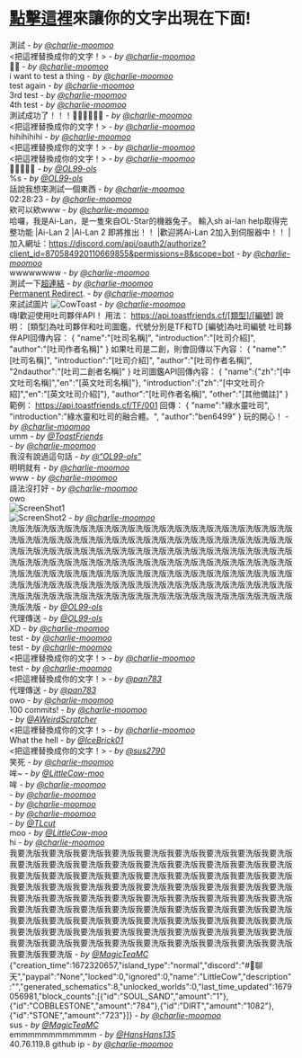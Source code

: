 # [點擊這裡](https://github.com/charlie-moomoo/textboard/issues/new?title=<把這裡替換成你的文字！>&body=不要更改這裡的內容，請直接更改標題並按下`Submit%20new%20issue`!)來讓你的文字出現在下面!
測試 _- by [@charlie-moomoo](https://github.com/charlie-moomoo)_<br>
<把這裡替換成你的文字！> _- by [@charlie-moomoo](https://github.com/charlie-moomoo)_<br>
🎉🥳 _- by [@charlie-moomoo](https://github.com/charlie-moomoo)_<br>
i want to test a thing _- by [@charlie-moomoo](https://github.com/charlie-moomoo)_<br>
test again _- by [@charlie-moomoo](https://github.com/charlie-moomoo)_<br>
3rd test _- by [@charlie-moomoo](https://github.com/charlie-moomoo)_<br>
4th test _- by [@charlie-moomoo](https://github.com/charlie-moomoo)_<br>
測試成功了！！！🎉🎉🎉🥳🥳🥳 _- by [@charlie-moomoo](https://github.com/charlie-moomoo)_<br>
<把這裡替換成你的文字！> _- by [@charlie-moomoo](https://github.com/charlie-moomoo)_<br>
hihihihihi _- by [@charlie-moomoo](https://github.com/charlie-moomoo)_<br>
<把這裡替換成你的文字！> _- by [@charlie-moomoo](https://github.com/charlie-moomoo)_<br>
<把這裡替換成你的文字！> _- by [@charlie-moomoo](https://github.com/charlie-moomoo)_<br>
🤔🤔🤔🤔🤔 _- by [@OL99-ols](https://github.com/OL99-ols)_<br>
%s _- by [@OL99-ols](https://github.com/OL99-ols)_<br>
話說我想來測試一個東西 _- by [@charlie-moomoo](https://github.com/charlie-moomoo)_<br>
02:28:23 _- by [@charlie-moomoo](https://github.com/charlie-moomoo)_<br>
欸可以欸www _- by [@charlie-moomoo](https://github.com/charlie-moomoo)_<br>
哈囉，我是Ai-Lan，是一隻來自OL-Star的機器兔子。 輸入sh ai-lan help取得完整功能 |Ai-Lan 2 |Ai-Lan 2 即將推出！！ |歡迎將Ai-Lan 2加入到伺服器中！！ |加入網址：https://discord.com/api/oauth2/authorize?client_id=870584920110669855&permissions=8&scope=bot _- by [@charlie-moomoo](https://github.com/charlie-moomoo)_<br>
wwwwwwww _- by [@charlie-moomoo](https://github.com/charlie-moomoo)_<br>
測試一下[超連結](https://scratch.mit.edu/users/POPCOWCLICK) _- by [@charlie-moomoo](https://github.com/charlie-moomoo)_<br>
<a href="https://api.toastfriends.cf/">Permanent Redirect</a>. _- by [@charlie-moomoo](https://github.com/charlie-moomoo)_<br>
來試試圖片 ![CowToast](https://cdn2.scratch.mit.edu/get_image/project/513405076_282x210.png) _- by [@charlie-moomoo](https://github.com/charlie-moomoo)_<br>
嗨!歡迎使用吐司夥伴API！ 用法： https://api.toastfriends.cf/[類型]/[編號] 說明： [類型]為吐司夥伴和吐司圖鑑，代號分別是TF和TD [編號]為吐司編號 吐司夥伴API回傳內容： { "name":"[吐司名稱]", "introduction":"[吐司介紹]", "author":"[吐司作者名稱]" } 如果吐司是二創，則會回傳以下內容： { "name":"[吐司名稱]", "introduction":"[吐司介紹]", "author":"[吐司作者名稱]", "2ndauthor":"[吐司二創者名稱]" } 吐司圖鑑API回傳內容： { "name":{"zh":"[中文吐司名稱]","en":"[英文吐司名稱]"}, "introduction":{"zh":"[中文吐司介紹]","en":"[英文吐司介紹]"}, "author":"[吐司作者名稱]", "other":"[其他備註]" } 範例： https://api.toastfriends.cf/TF/001 回傳： { "name":"綠水靈吐司", "introduction":"綠水靈和吐司的融合體。", "author":"ben6499" } 玩的開心！ _- by [@charlie-moomoo](https://github.com/charlie-moomoo)_<br>
umm _- by [@ToastFriends](https://github.com/ToastFriends)_<br>
 _- by [@charlie-moomoo](https://github.com/charlie-moomoo)_<br>
我沒有說過這句話 _- by [@“OL99-ols”](https://github.com/“OL99-ols”)_<br>
明明就有 _- by [@charlie-moomoo](https://github.com/charlie-moomoo)_<br>
www _- by [@charlie-moomoo](https://github.com/charlie-moomoo)_<br>
語法沒打好 _- by [@charlie-moomoo](https://github.com/charlie-moomoo)_<br>
owo <br> ![ScreenShot1](https://upload.cc/i1/2021/09/25/23DqYL.jpeg) <br> ![ScreenShot2](https://upload.cc/i1/2021/09/25/n2haB7.jpeg) _- by [@charlie-moomoo](https://github.com/charlie-moomoo)_<br>
洗版洗版洗版洗版洗版洗版洗版洗版洗版洗版洗版洗版洗版洗版洗版洗版洗版洗版洗版洗版洗版洗版洗版洗版洗版洗版洗版洗版洗版洗版洗版洗版洗版洗版洗版洗版洗版洗版洗版洗版洗版洗版洗版洗版洗版洗版洗版洗版洗版洗版洗版洗版洗版洗版洗版洗版洗版洗版洗版洗版洗版洗版洗版洗版洗版洗版洗版洗版洗版洗版洗版洗版洗版洗版洗版洗版洗版洗版洗版洗版洗版洗版洗版洗版洗版洗版洗版洗版洗版洗版洗版洗版洗版洗版洗版洗版洗版洗版洗版洗版洗版洗版洗版洗版洗版洗版洗版洗版洗版洗版洗版洗版洗版洗版洗版洗版洗版洗版洗版洗版洗版洗版洗版洗版洗版洗版洗版洗版 _- by [@OL99-ols](https://github.com/OL99-ols)_<br>
代理傳送 _- by [@OL99-ols](https://github.com/OL99-ols)_<br>
XD _- by [@charlie-moomoo](https://github.com/charlie-moomoo)_<br>
test _- by [@charlie-moomoo](https://github.com/charlie-moomoo)_<br>
test _- by [@charlie-moomoo](https://github.com/charlie-moomoo)_<br>
<把這裡替換成你的文字！> _- by [@charlie-moomoo](https://github.com/charlie-moomoo)_<br>
test _- by [@charlie-moomoo](https://github.com/charlie-moomoo)_<br>
<把這裡替換成你的文字！> _- by [@pan783](https://github.com/pan783)_<br>
代理傳送 _- by [@pan783](https://github.com/pan783)_<br>
owo _- by [@charlie-moomoo](https://github.com/charlie-moomoo)_<br>
100 commits! _- by [@charlie-moomoo](https://github.com/charlie-moomoo)_<br>
<SUSTOWN> _- by [@AWeirdScratcher](https://github.com/AWeirdScratcher)_<br>
<把這裡替換成你的文字！> _- by [@charlie-moomoo](https://github.com/charlie-moomoo)_<br>
What the hell _- by [@IceBrick01](https://github.com/IceBrick01)_<br>
<把這裡替換成你的文字！> _- by [@sus2790](https://github.com/sus2790)_<br>
笑死 _- by [@charlie-moomoo](https://github.com/charlie-moomoo)_<br>
哞~ _- by [@LittleCow-moo](https://github.com/LittleCow-moo)_<br>
哞 _- by [@charlie-moomoo](https://github.com/charlie-moomoo)_<br>
 _- by [@charlie-moomoo](https://github.com/charlie-moomoo)_<br>
 _- by [@charlie-moomoo](https://github.com/charlie-moomoo)_<br>
 _- by [@charlie-moomoo](https://github.com/charlie-moomoo)_<br>
<idhguehg9uehr9ugh9uhgegeuhgetuheruhbfduhvhveruhver> _- by [@TLcut](https://github.com/TLcut)_<br>
moo _- by [@LittleCow-moo](https://github.com/LittleCow-moo)_<br>
hi _- by [@charlie-moomoo](https://github.com/charlie-moomoo)_<br>
我要洗版我要洗版我要洗版我要洗版我要洗版我要洗版我要洗版我要洗版我要洗版我要洗版我要洗版我要洗版我要洗版我要洗版我要洗版我要洗版我要洗版我要洗版我要洗版我要洗版我要洗版我要洗版我要洗版我要洗版我要洗版我要洗版我要洗版我要洗版我要洗版我要洗版我要洗版我要洗版我要洗版我要洗版我要洗版我要洗版我要洗版我要洗版我要洗版我要洗版我要洗版我要洗版我要洗版我要洗版我要洗版我要洗版我要洗版我要洗版我要洗版我要洗版我要洗版我要洗版我要洗版我要洗版我要洗版我要洗版我要洗版我要洗版我要洗版我要洗版我要洗版我要洗版我要洗版我要洗版我要洗版我要洗版我要洗版我要洗版我要洗版我要洗版我要洗版我要洗版我要洗版我要洗版我要洗版我要洗版我要洗版我要洗版我要洗版我要洗版我要洗版我要洗版我要洗版 _- by [@MagicTeaMC](https://github.com/MagicTeaMC)_<br>
{"creation_time":1672320657,"island_type":"normal","discord":"#💬聊天","paypal":"None","locked":0,"ignored":0,"name":"LittleCow","description":"","generated_schematics":8,"unlocked_worlds":0,"last_time_updated":1679056981,"block_counts":[{"id":"SOUL_SAND","amount":"1"},{"id":"COBBLESTONE","amount":"784"},{"id":"DIRT","amount":"1082"},{"id":"STONE","amount":"723"}]} _- by [@charlie-moomoo](https://github.com/charlie-moomoo)_<br>
sus _- by [@MagicTeaMC](https://github.com/MagicTeaMC)_<br>
emmmmmmmmmmmm _- by [@HansHans135](https://github.com/HansHans135)_<br>
40.76.119.8 github ip _- by [@charlie-moomoo](https://github.com/charlie-moomoo)_<br>
